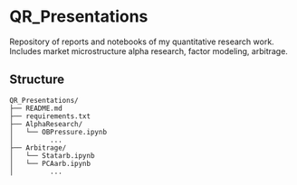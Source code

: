 # QR_Presentations
Repository of reports and notebooks of my quantitative research work. Includes market microstructure alpha research, factor modeling, arbitrage.


## Structure
```
QR_Presentations/
├── README.md
├── requirements.txt
├── AlphaResearch/
│   └── OBPressure.ipynb 
│         ...
├── Arbitrage/ 
│   └── Statarb.ipynb 
│   └── PCAarb.ipynb 
│         ... 
```
